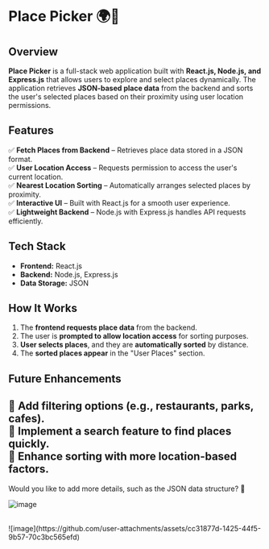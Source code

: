# **Place Picker** 🌍📍  

## **Overview**  
**Place Picker** is a full-stack web application built with **React.js, Node.js, and Express.js** that allows users to explore and select places dynamically. The application retrieves **JSON-based place data** from the backend and sorts the user's selected places based on their proximity using user location permissions.  

## **Features**  
✅ **Fetch Places from Backend** – Retrieves place data stored in a JSON format.  
✅ **User Location Access** – Requests permission to access the user's current location.  
✅ **Nearest Location Sorting** – Automatically arranges selected places by proximity.  
✅ **Interactive UI** – Built with React.js for a smooth user experience.  
✅ **Lightweight Backend** – Node.js with Express.js handles API requests efficiently.  

## **Tech Stack**  
- **Frontend:** React.js  
- **Backend:** Node.js, Express.js  
- **Data Storage:** JSON  

## **How It Works**  
1. The **frontend requests place data** from the backend.  
2. The user is **prompted to allow location access** for sorting purposes.  
3. **User selects places**, and they are **automatically sorted** by distance.  
4. The **sorted places appear** in the "User Places" section.  




## **Future Enhancements**  
🚀 **Add filtering options** (e.g., restaurants, parks, cafes).  
🚀 **Implement a search feature** to find places quickly.  
🚀 **Enhance sorting with more location-based factors**.  
 ---------------------------------------------------------------------

Would you like to add more details, such as the JSON data structure? 🚀

![image](https://github.com/user-attachments/assets/14704372-565d-4f27-9286-258d70ffc98e)

<br/>
![image](https://github.com/user-attachments/assets/cc31877d-1425-44f5-9b57-70c3bc565efd)

